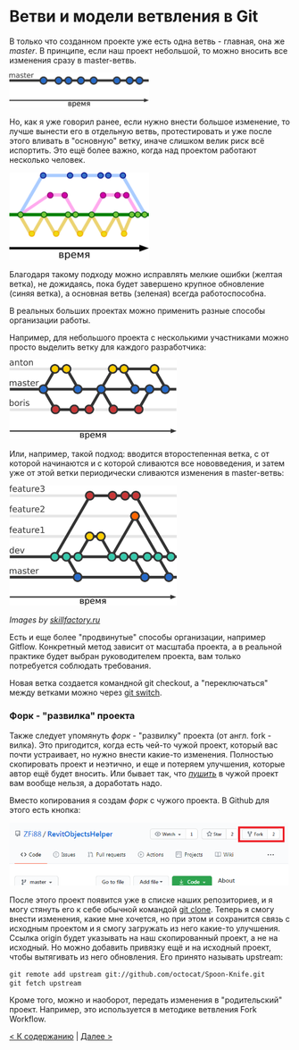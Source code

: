 # Ветви и модели ветвления в Git

В только что созданном проекте уже есть одна ветвь - главная, она же *master*. В принципе, если наш проект небольшой, то можно вносить все изменения сразу в master-ветвь.

<img src="./assets/git_branches1.png" alt="git branche master" width="250"/>

Но, как я уже говорил ранее, если нужно внести большое изменение, то лучше вынести его в отдельную ветвь, протестировать и уже после этого вливать в "основную" ветку, иначе слишком велик риск всё испортить. Это ещё более важно, когда над проектом работают несколько человек.

<img src="./assets/git_branches.png" alt="git branches" width="250"/>


Благодаря такому подходу можно исправлять мелкие ошибки (желтая ветка), не дожидаясь, пока будет завершено крупное обновление (синяя ветка), а основная ветвь (зеленая) всегда работоспособна.

В реальных больших проектах можно применить разные способы организации работы.

Например, для небольшого проекта с несколькими участниками можно просто выделить ветку для каждого разработчика:

<img src="./assets/git_branches_developer.png" alt="git branche developer" width="300"/>

Или, например, такой подход: вводится второстепенная ветка, с от которой начинаются и с которой сливаются все нововведения, и затем уже от этой ветки периодически сливаются изменения в master-ветвь:

<img src="./assets/git_branche_dev.png" alt="git branche dev" width="300"/>

*Images by [skillfactory.ru](skillfactory.ru)*

Есть и еще более "продвинутые" способы организации, например Gitflow. Конкретный метод зависит от масштаба проекта, а в реальной практике будет выбран руководителем проекта, вам только потребуется соблюдать требования.

Новая ветка создается командной git checkout, а "переключаться" между ветками можно через [git switch](./command_switch.md).

### Форк - "развилка" проекта

Также следует упомянуть *форк* - "развилку" проекта (от англ. fork - вилка). Это пригодится, когда есть чей-то чужой проект, который вас почти устраивает, но нужно внести какие-то изменения. Полностью скопировать проект и неэтично, и еще и потеряем улучшения, которые автор ещё будет вносить. Или бывает так, что *[пушить](./command_push.md)* в чужой проект вам вообще нельзя, а доработать надо.

Вместо копирования я создам *форк* с чужого проекта. В Github для этого есть кнопка:

<img src="./assets/github_fork.png" alt="github fork" width="500"/>

После этого проект появится уже в списке наших репозиториев, и я могу стянуть его к себе обычной командой [git clone](./command_clone.md).
Теперь я смогу внести изменения, какие мне хочется, но при этом и сохранится связь с исходным проектом и я смогу загружать из него какие-то улучшения.
Ссылка origin будет указывать на наш скопированный проект, а не на исходный. Но можно добавить привязку ещё и на исходный проект, чтобы вытягивать из него обновления. Его принято называть upstream:
```
git remote add upstream git://github.com/octocat/Spoon-Knife.git
git fetch upstream
```

Кроме того, можно и наоборот, передать изменения в "родительский" проект. Например, это используется в методике ветвления Fork Workflow.



[< К содержанию](./readme.md) | [Далее >](./07_request.md) 
